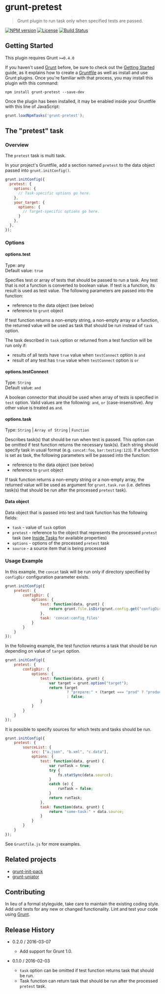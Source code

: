 # grunt-pretest

> Grunt plugin to run task only when specified tests are passed.

[![NPM version](https://badge.fury.io/js/grunt-pretest.png)](http://badge.fury.io/js/grunt-pretest)
[![License](https://img.shields.io/github/license/gamtiq/grunt-pretest.svg)](https://raw.githubusercontent.com/gamtiq/grunt-pretest/master/LICENSE-MIT)
[![Build Status](https://secure.travis-ci.org/gamtiq/grunt-pretest.png?branch=master)](http://travis-ci.org/gamtiq/grunt-pretest)

## Getting Started
This plugin requires Grunt `>=0.4.0`

If you haven't used [Grunt](http://gruntjs.com/) before, be sure to check out the [Getting Started](http://gruntjs.com/getting-started) guide, as it explains how to create a [Gruntfile](http://gruntjs.com/sample-gruntfile) as well as install and use Grunt plugins. Once you're familiar with that process, you may install this plugin with this command:

```shell
npm install grunt-pretest --save-dev
```

Once the plugin has been installed, it may be enabled inside your Gruntfile with this line of JavaScript:

```js
grunt.loadNpmTasks('grunt-pretest');
```

## The "pretest" task

### Overview
The `pretest` task is multi task.

In your project's Gruntfile, add a section named `pretest` to the data object passed into `grunt.initConfig()`.

```js
grunt.initConfig({
  pretest: {
    options: {
      // Task-specific options go here.
    },
    your_target: {
      options: {
        // Target-specific options go here.
      }
    },
  },
});
```

### Options

#### options.test
Type: any  
Default value: `true`

Specifies test or array of tests that should be passed to run a task.
Any test that is not a function is converted to boolean value.
If test is a function, its result is used as test value.
The following parameters are passed into the function:

* reference to the data object (see below)
* reference to `grunt` object

If test function returns a non-empty string, a non-empty array or a function,
the returned value will be used as task that should be run instead of `task` option.

The task described in `task` option or returned from a test function will be run only if:

* results of all tests have `true` value when `testConnect` option is `and`
* result of any test has `true` value when `testConnect` option is `or`

#### options.testConnect
Type: `String`  
Default value: `and`

A boolean connector that should be used when array of tests is specified in `test` option.
Valid values are the following: `and`, `or` (case-insensitive). Any other value is treated as `and`.

#### options.task
Type: `String` | `Array of String` | `Function`

Describes task(s) that should be run when test is passed.
This option can be omitted if test function returns the necessary task(s).
Each string should specify task in usual format (e.g. `concat:foo`, `bar:testing:123`).
If a function is set as task, the following parameters will be passed into the function:

* reference to the data object (see below)
* reference to `grunt` object

If task function returns a non-empty string or a non-empty array, the returned value will be used as argument for `grunt.task.run`
(i.e. defines task(s) that should be run after the processed `pretest` task).

#### Data object

Data object that is passed into test and task function has the following fields:

* `task` - value of `task` option
* `pretest` - reference to the object that represents the processed `pretest` task (see [Inside Tasks](http://gruntjs.com/api/inside-tasks) for available properties)
* `options` - options of the processed `pretest` task
* `source` - a source item that is being processed

### Usage Example

In this example, the `concat` task will be run only if directory specified by `configDir` configuration parameter exists.

```js
grunt.initConfig({
    pretest: {
        configDir: {
            options: {
                test: function(data, grunt) {
                    return grunt.file.isDir(grunt.config.get("configDir"));
                },
                task: 'concat:config_files'
            }
        }
    }
});
```

In the following example, the test function returns a task that should be run depending on value of `target` option.

```js
grunt.initConfig({
    pretest: {
        configDir: {
            options: {
                test: function(data, grunt) {
                    var target = grunt.option("target");
                    return target
                            ? "prepare:" + (target === "prod" ? "product" : "dev")
                            : false;
                }
            }
        }
    }
});
```

It is possible to specify sources for which tests and tasks should be run.

```js
grunt.initConfig({
    pretest: {
        sourceList: {
            src: ["a.json", "b.xml", "c.data"],
            options: {
                test: function(data, grunt) {
                    var runTask = true;
                    try {
                        fs.statSync(data.source);
                    }
                    catch (e) {
                        runTask = false;
                    }
                    return runTask;
                },
                task: function(data, grunt) {
                    return "some-task:" + data.source;
                }
            }
        }
    }
});
```

See `Gruntfile.js` for more examples.

## Related projects

* [grunt-init-pack](https://github.com/gamtiq/grunt-init-pack)
* [grunt-uniator](https://github.com/gamtiq/grunt-uniator)

## Contributing
In lieu of a formal styleguide, take care to maintain the existing coding style. Add unit tests for any new or changed functionality. Lint and test your code using [Grunt](http://gruntjs.com/).

## Release History

* 0.2.0 / 2016-03-07
    - Add support for Grunt 1.0.

* 0.1.0 / 2016-02-03
    - `task` option can be omitted if test function returns task that should be run.
    - Task function can return task that should be run after the processed `pretest` task.

